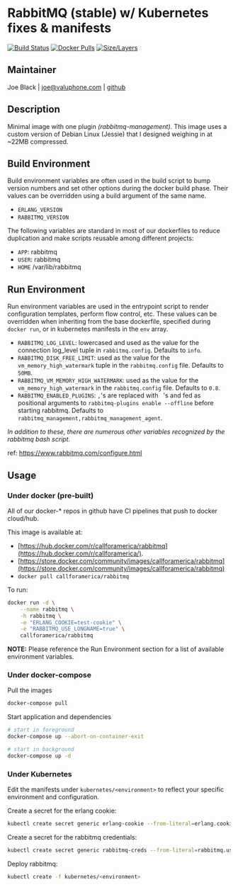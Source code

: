 # RabbitMQ (stable) w/ Kubernetes fixes & manifests

[![Build Status](https://travis-ci.org/sip-li/docker-rabbitmq.svg?branch=master)](https://travis-ci.org/sip-li/docker-rabbitmq) [![Docker Pulls](https://img.shields.io/docker/pulls/callforamerica/rabbitmq.svg)](https://hub.docker.com/r/callforamerica/rabbitmq) [![Size/Layers](https://images.microbadger.com/badges/image/callforamerica/rabbitmq.svg)](https://microbadger.com/images/callforamerica/rabbitmq)

## Maintainer
Joe Black | <joe@valuphone.com> | [github](https://github.com/joeblackwaslike)


## Description
Minimal image with one plugin *(rabbitmq-management)*.  This image uses a custom version of Debian Linux (Jessie) that I designed weighing in at ~22MB compressed.


## Build Environment
Build environment variables are often used in the build script to bump version numbers and set other options during the docker build phase.  Their values can be overridden using a build argument of the same name.
* `ERLANG_VERSION`
* `RABBITMQ_VERSION`

The following variables are standard in most of our dockerfiles to reduce duplication and make scripts reusable among different projects:
* `APP`: rabbitmq
* `USER`: rabbitmq
* `HOME` /var/lib/rabbitmq


## Run Environment
Run environment variables are used in the entrypoint script to render configuration templates, perform flow control, etc.  These values can be overridden when inheriting from the base dockerfile, specified during `docker run`, or in kubernetes manifests in the `env` array.
* `RABBITMQ_LOG_LEVEL`: lowercased and used as the value for the connection log_level tuple in `rabbitmq.config`.  Defaults to `info`.
* `RABBITMQ_DISK_FREE_LIMIT`: used as the value for the `vm_memory_high_watermark` tuple in the `rabbitmq.config` file.  Defaults to `50MB`.
* `RABBITMQ_VM_MEMORY_HIGH_WATERMARK`: used as the value for the `vm_memory_high_watermark` in the `rabbitmq.config` file.  Defaults to `0.8`.
* `RABBITMQ_ENABLED_PLUGINS`: `,`'s are replaced with ` `'s and fed as positional arguments to `rabbitmq-plugins enable --offline` before starting rabbitmq.  Defaults to `rabbitmq_management,rabbitmq_management_agent`.

*In addition to these, there are numerous other variables recognized by the rabbitmq bash script.*

ref: https://www.rabbitmq.com/configure.html


## Usage
### Under docker (pre-built)
All of our docker-* repos in github have CI pipelines that push to docker cloud/hub.  

This image is available at:
*  [https://hub.docker.com/r/callforamerica/rabbitmq](https://hub.docker.com/r/callforamerica/).
* [https://store.docker.com/community/images/callforamerica/rabbitmq](https://store.docker.com/community/images/callforamerica/rabbitmq)
* `docker pull callforamerica/rabbitmq`

To run:

```bash
docker run -d \
    --name rabbitmq \
    -h rabbitmq \
    -e "ERLANG_COOKIE=test-cookie" \
    -e "RABBITMQ_USE_LONGNAME=true" \
    callforamerica/rabbitmq
```

**NOTE:** Please reference the Run Environment section for a list of available environment variables.


### Under docker-compose
Pull the images
```bash
docker-compose pull
```

Start application and dependencies
```bash
# start in foreground
docker-compose up --abort-on-container-exit

# start in background
docker-compose up -d
```


### Under Kubernetes
Edit the manifests under `kubernetes/<environment>` to reflect your specific environment and configuration.

Create a secret for the erlang cookie:
```bash
kubectl create secret generic erlang-cookie --from-literal=erlang.cookie=$(LC_ALL=C tr -cd '[:alnum:]' < /dev/urandom | head -c 64)
```

Create a secret for the rabbitmq credentials:
```bash
kubectl create secret generic rabbitmq-creds --from-literal=rabbitmq.user=$(sed $(perl -e "print int rand(99999)")"q;d" /usr/share/dict/words) --from-literal=rabbitmq.pass=$(LC_ALL=C tr -cd '[:alnum:]' < /dev/urandom | head -c 32)
```

Deploy rabbitmq:
```bash
kubectl create -f kubernetes/<environment>
```
